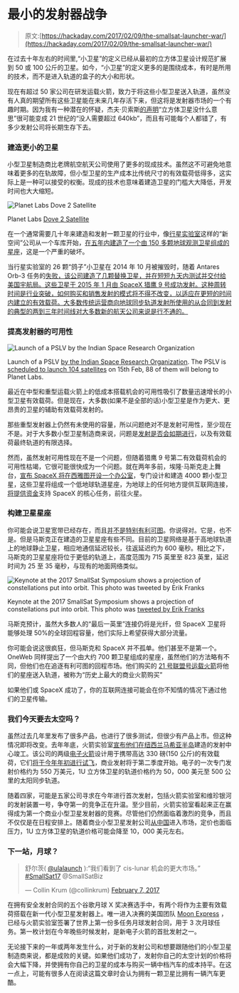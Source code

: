 # 最小的发射器战争

> 原文:[https://hackaday.com/2017/02/09/the-smallsat-launcher-war/](https://hackaday.com/2017/02/09/the-smallsat-launcher-war/)

在过去十年左右的时间里,“小卫星”的定义已经从最初的立方体卫星设计规范扩展到 50 或 100 公斤的卫星。如今，“小卫星”的定义更多的是围绕成本，有时是所用的技术，而不是进入轨道的盒子的大小和形状。

现在有超过 50 家公司在研发运载火箭，致力于将这些小型卫星送入轨道，虽然没有人真的期望所有这些卫星能在未来几年存活下来，但这将是发射器市场的一个有趣时期。因为我有一种潜在的怀疑，杰夫·贝索斯[的声明](https://thescene.com/watch/vanityfair/the-new-establishment-summit-the-power-of-jeff-bezos)“立方体卫星没什么意思”很可能变成 21 世纪的“没人需要超过 640kb”，而且有可能每个人都错了，有多少发射公司将长期生存下去。

### 建造更小的卫星

小型卫星制造商比老牌航空航天公司使用了更多的现成技术。虽然这不可避免地意味着更多的在轨故障，但小型卫星的生产成本比传统尺寸的有效载荷低得多，这实际上是一种可以接受的权衡。现成的技术也意味着建造卫星的门槛大大降低，开发时间也大大缩短。

![Planet Labs Dove 2 Satellite](../Images/df71dbb1b9be82186da7a3ac232a7e7a.png)

Planet Labs [Dove 2 Satellite](https://www.planet.com/pulse/dove2/)

在一个通常需要几十年来建造和发射一颗卫星的行业中，像[行星实验室](https://www.planet.com/)这样的“新空间”公司从一个车库开始，[在五年内建造了一个由 150 多颗地球观测卫星组成的星座](https://www.itu.int/en/ITU-R/space/workshops/2015-prague-small-sat/Presentations/Planet-Labs-Safyan.pdf)，这是一个严重的破坏。

当行星实验室的 26 颗“鸽子”小卫星在 2014 年 10 月被摧毁时，随着 Antares Orb-3 任务的[失败，该公司建造了几颗替换卫星，并在短短九天内测试并交付给美国宇航局。这些卫星于 2015 年 1 月由 SpaceX 猎鹰 9 号成功发射。这种周转时间是行业突破，如何购买和销售发射的模式将不得不改变，以适应在更短的时间内建立的有效载荷。大多数传统运营商向地球同步轨道发射所使用的从合同到发射的典型的两到三年时间线对大多数新的航天公司来说是行不通的。](http://www.universetoday.com/116639/antares-orb-3-rocket-explosion-and-frightening-incineration-captured-by-up-close-launch-pad-videosphotos-pt-2/)

### 提高发射器的可用性

![Launch of a PSLV by the Indian Space Research Organization](../Images/459995fedd6e43871089330ff870daa5.png)

Launch of a PSLV [by the Indian Space Research Organization](http://dos.gov.in/pslv-c11-chandrayaan-1/pslv-c11-chandrayaan-1-gallery). The PSLV is [scheduled to launch 104 satellites](http://tech.firstpost.com/news-analysis/isros-mid-february-pslv-c37-launch-of-104-satellites-to-have-88-satellites-from-planet-labs-360922.html) on 15th Feb, 88 of them will belong to Planet Labs.

最近在中型和重型运载火箭上的低成本搭载机会的可用性吸引了数量迅速增长的小型卫星有效载荷。但是现在，大多数(如果不是全部的话)小型卫星是作为更大、更昂贵的卫星的辅助有效载荷发射的。

那些重型发射器上仍然有未使用的容量，所以问题绝对不是发射可用性，至少现在不是。对于大多数小型卫星制造商来说，问题是[发射是否会如期进行](http://spacenews.com/spire-deploys-four-satellites-from-cygnus/#sthash.LdfW8bfF.dpuf)，以及有效载荷最终轨道的有限选择。

然而，虽然发射可用性现在不是一个问题，但随着猎鹰 9 号第二有效载荷机会的可用性枯竭，它很可能很快成为一个问题。就在两年多前，埃隆·马斯克走上舞台，[宣布 SpaceX 将在西雅图开设一个办公室](https://www.youtube.com/watch?v=AHeZHyOnsm4)，专门设计和建造 4000 颗小型卫星，这些卫星将组成一个低地球轨道星座，为地球上的任何地方提供互联网连接，[将提供资金](http://www.wsj.com/articles/exclusive-peek-at-spacex-data-shows-loss-in-2015-heavy-expectations-for-nascent-internet-service-1484316455)支持 SpaceX 的核心任务，前往火星。

### 构建卫星星座

你可能会说卫星宽带已经存在，而且[并不是特别有利可图](http://www.airspacemag.com/space/the-rise-and-fall-and-rise-of-iridium-5615034/)。你说得对。它是，也不是。但是马斯克正在建造的卫星星座有些不同。目前的卫星网络是基于高地球轨道上的地球静止卫星，相应地通信延迟较长，往返延迟约为 600 毫秒。相比之下，马斯克的卫星星座将位于更低的轨道上，高度范围为 715 英里至 823 英里，延迟时间为 25 至 35 毫秒，与现有的地面网络类似。

![Keynote at the 2017 SmallSat Symposium shows a projection of constellations put into orbit. This photo was tweeted by Erik Franks](../Images/e96352e65791d2d7626114ce42e1fe17.png)

Keynote at the 2017 SmallSat Symposium shows a projection of constellations put into orbit. This photo was [tweeted by Erik Franks](https://twitter.com/erikjfranks/status/829049193968783361/photo/1)

马斯克预计，虽然大多数人的“最后一英里”连接仍将是光纤，但 SpaceX 卫星将能够处理 50%的全球回程容量，他们实际上希望获得大部分流量。

你可能会说这很疯狂，但马斯克和 SpaceX 并不孤单。他们甚至不是第一个。OneWeb 同样提出了一个由大约 700 颗卫星组成的星座，虽然他们的方法略有不同，但他们也在追逐有利可图的回程市场。他们购买的 [21 号联盟号运载火箭](https://spaceflightnow.com/2015/07/01/oneweb-launch-deal-called-largest-commercial-rocket-buy-in-history/)将他们的星座送入轨道，被称为“历史上最大的商业火箭购买”

如果他们或 SpaceX 成功了，你的互联网连接可能会在你不知情的情况下通过他们的卫星传输。

### 我们今天要去太空吗？

虽然过去几年里发布了很多产品，也进行了很多测试，但很少有产品上市。但这种情况即将改变。去年年底，火箭实验室[宣布他们在纽西兰](https://www.rocketlabusa.com/latest/rocket-lab-launch-complex-1-ready-for-launches/)[马希亚半岛](https://en.wikipedia.org/wiki/Mahia_Peninsula)建造的发射中心竣工。该公司的两级[电子火箭](https://www.rocketlabusa.com/electron/)设计用于携带高达 330 磅(150 公斤)的有效载荷，它们[将于今年年初进行试飞](https://www.rocketlabusa.com/latest/rocket-lab-completes-final-major-technical-milestone-before-first-test-launches/)，商业发射将于第二季度开始。电子的一次专门发射价格约为 550 万美元，1U 立方体卫星的轨道价格约为 50，000 美元至 500 公里的太阳同步轨道。

随着四家，可能是五家公司寻求在今年进行首次发射，包括火箭实验室和维珍银河的发射装置一号，争夺第一的竞争正在升温。至少目前，火箭实验室看起来正在赢得成为第一个商业小型卫星发射器的竞赛。尽管他们仍然面临着激烈的竞争，而且不仅仅是在日程安排上。随着商业小型卫星发射公司[从中国](http://spacenews.com/new-chinese-commercial-launch-company-advertises-high-launch-rate-low-price/)进入市场，定价也面临压力，1U 立方体卫星的轨道价格可能会降至 10，000 美元左右。

### 下一站，月球？

> 舒尔茨( [@ulalaunch](https://twitter.com/ulalaunch?ref_src=twsrc%5Etfw) ):“我们看到了 cis-lunar 机会的更大市场。” [#SmallSat17](https://twitter.com/hashtag/SmallSat17?src=hash&ref_src=twsrc%5Etfw) @SmallSatBiz
> 
> — Collin Krum (@collinkrum) [February 7, 2017](https://twitter.com/collinkrum/status/829091801344544769?ref_src=twsrc%5Etfw)

在拥有安全发射合同的五个谷歌月球 X 奖决赛选手中，有两个将作为主要有效载荷搭载在新一代小型卫星发射器上。唯一进入决赛的美国团队 [Moon Express](http://www.moonexpress.com/) ，已经与火箭实验室签署了世界上第一份多任务月球发射合同，用于 3 次月球任务。第一枚计划在今年晚些时候发射，是新电子火箭的首批发射之一。

无论接下来的一年或两年发生什么，对于新的发射公司和想要跟随他们的小型卫星制造商来说，都是成败的关键。如果他们成功了，发射你自己的太空计划的价格将会大幅下降，并使拥有你自己的卫星的成本与购买一辆中档汽车的成本持平。在这一点上，可能有很多人在阅读这篇文章时会认为拥有一颗卫星比拥有一辆汽车更酷。